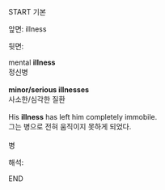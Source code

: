 START
기본

앞면:
illness


뒷면:
<div>mental <b>illness</b> </div><div>정신병</div><div><br></div><div><div><b>minor/serious illnesses</b> </div><div>사소한/심각한 질환</div></div><div><br></div><div><div>His <strong>illness</strong> has left him completely immobile. </div><div><div>그는 병으로 전혀 움직이지 못하게 되었다.</div></div></div><div><br></div><div>병</div>


해석:
<!--ID: 1746614454096-->
END